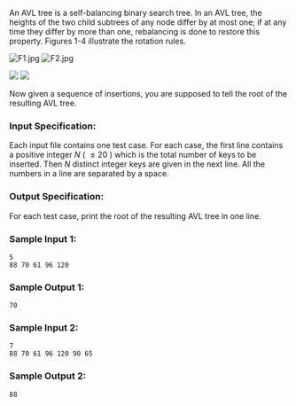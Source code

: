 <!-- Title
Root of AVL Tree (25)
-->
An AVL tree is a self-balancing binary search tree. In an AVL tree, the
heights of the two child subtrees of any node differ by at most one; if at any
time they differ by more than one, rebalancing is done to restore this
property. Figures 1-4 illustrate the rotation rules.

![F1.jpg](https://images.ptausercontent.com/8e3c8cca-d5ab-490b-be8b-c7101ffb94a4.jpg)
![F2.jpg](https://images.ptausercontent.com/bcdb39fb-08b6-41d8-8a3d-96708e4ad97c.jpg)

![](https://images.ptausercontent.com/33)
![](https://images.ptausercontent.com/34)

Now given a sequence of insertions, you are supposed to tell the root of the
resulting AVL tree.

### Input Specification:

Each input file contains one test case. For each case, the first line contains
a positive integer $N$ ( $\le 20$ ) which is the total number of keys to be
inserted. Then $N$ distinct integer keys are given in the next line. All the
numbers in a line are separated by a space.

### Output Specification:

For each test case, print the root of the resulting AVL tree in one line.

### Sample Input 1:

```
5
88 70 61 96 120
```

### Sample Output 1:

```
70
```

### Sample Input 2:

```
7
88 70 61 96 120 90 65
```

### Sample Output 2:

```
88
```
